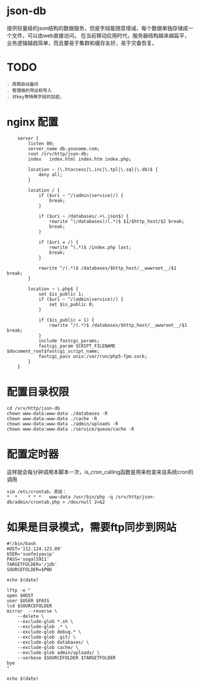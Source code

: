 json-db
=======

提供轻量级的json结构的数据服务，但是字段能随意增减，每个数据单独存储成一个文件，可以由web直接访问。
在当前移动应用时代，服务器结构越来越扁平，业务逻辑越趋简单，而且要易于集群和缓存友好，易于灾备恢复。

TODO
=======
	. 周期自动备份
	. 管理端的导出和导入
	. 对key等特殊字段的加密。

nginx 配置
======
```
	server {
		listen 80;
		server_name db.youname.com;
		root /srv/http/json-db;
		index	index.html index.htm index.php;

		location ~ (\.htaccess|\.inc|\.tpl|\.sql|\.db)$ {
			deny all;
		}

		location / {
			if ($uri ~ ^/(admin|service)/) {
				break;
			}

			if ($uri ~ /databases/.+\.json$) {
				rewrite ^(/databases)/(.*)$ $1/$http_host/$2 break;
				break;
			}

			if ($uri = /) {
				rewrite ^(.*)$ /index.php last;
				break;
			}

			rewrite ^/(.*)$ /databases/$http_host/__wwwroot__/$1 break;
		}

		location ~ \.php$ {
			set $is_public 1;
			if ($uri ~ ^/(admin|service)/) {
				set $is_public 0;
			}

			if ($is_public = 1) {
				rewrite ^/(.*)$ /databases/$http_host/__wwwroot__/$1 break;
			}
			include fastcgi_params;
			fastcgi_param SCRIPT_FILENAME $document_root$fastcgi_script_name;
			fastcgi_pass unix:/var/run/php5-fpm.sock;
		}
	}
```

配置目录权限
======
```
cd /srv/http/json-db
chown www-data:www-data ./databases -R
chown www-data:www-data ./cache -R
chown www-data:www-data ./admin/uploads -R
chown www-data:www-data ./service/queue/cache -R
```

配置定时器
======
这样就会每分钟调用本脚本一次，is_cron_calling函数是用来检查来自系统cron的调用
```
vim /etc/crontab，添加：
*  *    * * *	www-data /usr/bin/php -q /srv/http/json-db/admin/crontab.php > /dev/null 2>&2
```

如果是目录模式，需要ftp同步到网站
======
```
#!/bin/bash
HOST='112.124.123.89'
USER='suofeiyavip'
PASS='sogal5911'
TARGETFOLDER='/jdb'
SOURCEFOLDER=$PWD

echo $(date)

lftp -e "
open $HOST
user $USER $PASS
lcd $SOURCEFOLDER
mirror  --reverse \
	--delete \
	--exclude-glob *.sh \
	--exclude-glob .* \
	--exclude-glob debug.* \
	--exclude-glob .git/ \
	--exclude-glob databases/ \
	--exclude-glob cache/ \
	--exclude-glob admin/uploads/ \
	--verbose $SOURCEFOLDER $TARGETFOLDER
bye
"

echo $(date)
```
